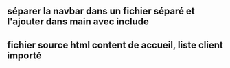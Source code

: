 ## séparer la navbar dans un fichier séparé et l'ajouter dans main avec include
## fichier source html content de accueil, liste client importé 
